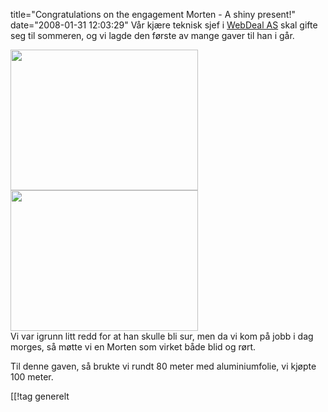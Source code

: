 title="Congratulations on the engagement Morten - A shiny present!"
date="2008-01-31 12:03:29"
Vår kjære teknisk sjef i <a href="http://www.webdeal.no/">WebDeal AS</a> skal gifte seg til sommeren, og vi lagde den første av mange gaver til han i går.
<div><a href="http://pjatt.net/images/2008/01/p1250014.jpg"><img class="alignnone size-medium wp-image-509" title="Wrapped desk 1" src="http://pjatt.net/images/2008/01/p1250014.jpg" alt="" width="300" height="225"  /></a></div>
<div><a href="http://pjatt.net/images/2008/01/p1310051.jpg"><img class="alignnone size-medium wp-image-510" title="Wrapped desk 2" src="http://pjatt.net/images/2008/01/p1310051.jpg" alt="" width="300" height="225"  /></a></div>
Vi var igrunn litt redd for at han skulle bli sur, men da vi kom på jobb i dag morges, så møtte vi en Morten som virket både blid og rørt.

Til denne gaven, så brukte vi rundt 80 meter med aluminiumfolie, vi kjøpte 100 meter.

[[!tag  generelt
